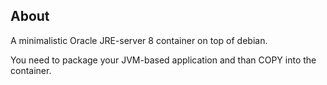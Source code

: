 ## About

A minimalistic Oracle JRE-server 8 container on top of debian.

You need to package your JVM-based application and than COPY into the container.